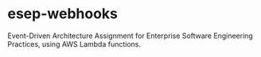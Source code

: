 # esep-webhooks
Event-Driven Architecture Assignment for Enterprise Software Engineering Practices, using AWS Lambda functions.

